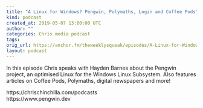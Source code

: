```yaml
---
title: "A Linux for Windows? Pengwin, Polymaths, Login and Coffee Pods"
kind: podcast
created_at: 2019-05-07 13:00:00 UTC
author: ""
categories: Chris media podcast
tags: 
orig_url: https://anchor.fm/theweeklysqueak/episodes/A-Linux-for-Windows--Pengwin--Polymaths--Login-and-Coffee-Pods-e3uncm
layout: podcast
---
```

<p>In this episode Chris speaks with Hayden Barnes about the Pengwin project, an optimised Linux for the Windows Linux Subsystem. Also features articles on Coffee Pods, Polymaths, digital newspapers and more!</p>
<p>https://chrischinchilla.com/podcasts<br>
https://www.pengwin.dev</p>